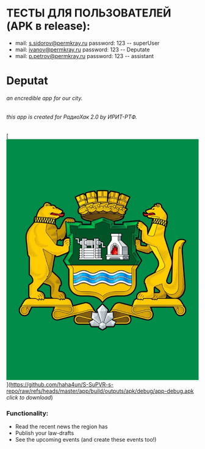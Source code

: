 # ТЕСТЫ ДЛЯ ПОЛЬЗОВАТЕЛЕЙ (APK в release): 
- mail: s.sidorov@permkray.ru password: 123  -- superUser
- mail: ivanov@permkray.ru password: 123 -- Deputate
- mail: p.petrov@permkray.ru password: 123 -- assistant 
# Deputat
###### an encredible app for our city.
###### *this app is created for РадиоХак 2.0 by ИРИТ-РТФ.*
[![*click to download*](https://github.com/haha4un/S-SuPVR-s-repo/blob/master/app/src/main/res/drawable/new_icon.jpg?raw=true "*click to download*")](https://github.com/haha4un/S-SuPVR-s-repo/raw/refs/heads/master/app/build/outputs/apk/debug/app-debug.apk *click to download*)


### Functionality:
- Read the recent news the region has
- Publish your law-drafts
- See the upcoming events (and create these events too!)



